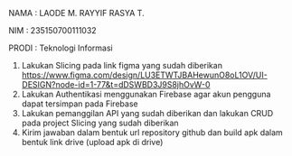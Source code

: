 NAMA   : LAODE M. RAYYIF RASYA T.

NIM    : 235150700111032

PRODI  : Teknologi Informasi

1. Lakukan Slicing pada link figma yang sudah diberikan
   https://www.figma.com/design/LU3ETWTJBAHewunO8oL1OV/UI-DESIGN?node-id=1-77&t=dDSWBD3J9S8jhOvW-0
3. Lakukan Authentikasi menggunakan Firebase agar akun pengguna dapat tersimpan pada Firebase
4. Lakukan pemanggilan API yang sudah diberikan dan lakukan CRUD pada project Slicing yang sudah diberikan
5. Kirim jawaban dalam bentuk url repository github dan build apk dalam bentuk link drive (upload apk di drive)

